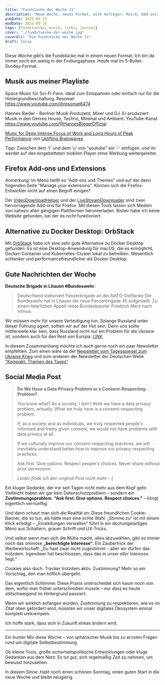 ```yaml
---
title: "Fundstücke der Woche 21"
description: "Neue Woche, neues Format, alte Aufreger: Musik, Add-ons, Panzer und Cookie-Banner."
pubDate: 2025-05-25
modDate: 2025-05-25
tags: [fundstuecke, musik, links, journal]
cover: "./fundstuecke-der-woche.jpg"
coverAlt: "Die Fundstücke der Woche 21"
draft: false
---
```



Diese Woche gibt’s die Fundstücke mal in einem neuen Format.
Ich bin da immer noch ein wenig in der Findungsphase.
Heute mal im 5-Bullet-Sunday-Format.

## Musik aus meiner Playliste

Space Music für Sci-Fi-Fans.
Ideal zum Entspannen oder einfach nur für die Hintergrundbeschallung.
Resomat: <https://www.youtube.com/@resomat6474>

Hannes Bieder - Berliner Musik Produzent, Mixer und DJ. Er produziert Musik in den Genres House, Techno, Minimal und Ambient.
YouTube-Kanal: <https://www.youtube.com/@HannesBiegerOfficial>

[Music for Deep Intense Focus of Work and Long Hours of Peak Performance](https://www.youtube.com/watch?v=5_4KRUx2iKY)
von [Uplifting Brainwaves](https://www.youtube.com/@UpliftingBrainwaves)

*Tipp:* Zwischen dem 't' und dem 'u' von "youtube" ein '-' einfügen,
und ihr werdet auf den eingebetteten mobilen Player ohne Werbung weitergeleitet.

## Firefox Add-ons und Extensions

*Anmerkung:* Im Menü heißt es "Add-ons und Themes" und auf der dann folgenden Seite "Manage your extensions".
Können sich die Firefox-Entwickler nicht auf einen Begriff einigen?

Der [VideoDownloadHelper](https://addons.mozilla.org/de/firefox/addon/videodownloadhelper/) und der
[LiveStreamDownloader](https://addons.mozilla.org/de/firefox/addon/livestreamdownloader/)
sind zwei hervorragende Add-ons für Firefox.
Mit diesen Tools lassen sich Medien von nahezu allen gängigen Plattformen herunterladen.
Bisher habe ich keine Website gefunden, bei der es nicht funktioniert.

## Alternative zu Docker Desktop: OrbStack

Mit [OrbStack](https://orbstack.com/) habe ich eine sehr gute Alternative zu Docker Desktop gefunden.
Es ist eine Desktop-Anwendung für macOS, die es ermöglicht, Docker-Container und Kubernetes-Cluster lokal zu betreiben.
Wesentlich schlanker und performancefreundlicher als Docker Desktop.

## Gute Nachrichten der Woche

**Deutsche Brigade in Litauen #Bundeswehr**:

> Deutschland stationiert Panzerbrigade an der NATO-Ostflanke
> Die Bundeswehr hat in Litauen die neue Panzerbrigade 45 aufgestellt.
> Zu einem feierlichen Appell reiste Bundeskanzler Friedrich Merz nach Vilnius.

Wir müssen mehr für unsere Verteidigung tun.
Solange Russland unter dieser Führung agiert,
sollten wir auf der Hut sein.
Denn uns sollte mittlerweile klar sein,
dass Russland nicht nur ein Problem für die Ukraine ist,
sondern auch für den Rest von Europa.
[LINK](https://www.dw.com/de/deutschland-stationiert-panzerbrigade-an-der-nato-ostflanke/a-72620475)

In diesem Zusammenhang möchte ich auch gerne noch ein paar Newsletter empfehlen.
Zum einen wäre da der
[Newsletter vom Tagesspiegel zum Ukraine Krieg](https://www.tagesspiegel.de/die-tagesspiegel-newsletter-im-uberblick-471216.html)
und zum anderen der Newsletter der Deutschen Welle
["Kompakt: Themen des Tages"](https://corporate.dw.com/de/newsletter-anmeldung/a-15718221)

## Social Media Post

> **Do We Have a Data Privacy Problem or a Consent-Respecting-Problem?**
>
> You know what? As a society, I don't think we have a data privacy problem, actually.
> What we truly have is a consent-respecting problem.
>
> If, as a society and as individuals, we truly respected people's informed and freely given consent,
> we would not have problems with data privacy at all.
>
> If we culturally improve our consent-respecting practices,
> we will inevitably understand better how to improve our privacy-respecting practices.
>
> Ask first. Give options. Respect people's choices.
> Never share without prior permission.
>
> *Leider finde ich den original Post nicht mehr :-(*

Ein kluger Gedanke, der mir seit Tagen nicht mehr aus dem Kopf geht:
Vielleicht haben wir gar kein Datenschutzproblem – sondern ein **Zustimmungsproblem**.
**"Ask first. Give options. Respect choices."** – klingt eigentlich vernünftig.

Und dann schaut man sich die Realität an:
Diese freundlichen Cookie-Banner, die so tun, als hätte man eine echte Wahl.
„Stimme zu“ ist mit einem Klick erledigt – „Einstellungen verwalten“ führt in ein
dschungelartiges Menü aus Schaltern, grauer Schrift und UX-Tricks.

Und selbst wenn man sich die Mühe macht, alles abzuwählen,
gibt es immer noch das ominöse **„berechtigte Interesse“**.
Ein Zaubertrick der Werbewirtschaft:
„Du hast zwar nicht zugestimmt – aber wir dürfen das trotzdem.
Irgendwer hat beschlossen, dass das in *unser aller Interesse* liegt.“

Cookies also doch. Tracker trotzdem aktiv.
Zustimmung? Mehr so ein Vorschlag, den man höflich übergeht.

Das eigentlich Schlimme:
Diese Praxis unterscheidet sich kaum noch von dem,
wofür man früher unterschreiben musste –
nur dass es heute stillschweigend im Hintergrund passiert.

Wenn wir wirklich anfangen würden, Zustimmung zu respektieren,
wie es im Zitat oben gefordert wird,
müssten wir unser digitales Ökosystem einmal komplett umkrempeln.

Ich hoffe stark, dass sich in Zukunft etwas ändern wird.

---

Ein bunter Mix diese Woche – von sphärischer Musik bis zu ernsten Fragen rund um digitale Selbstbestimmung.

Ob kleine Tools, große sicherheitspolitische Entwicklungen oder kluge Gedanken aus dem Netz:
Es tut gut, sich regelmäßig Zeit zu nehmen, um bewusst hinzusehen.

In diesem Sinne: Habt noch einen schönen Sonntag, einen guten Start in die neue Woche und bleibt neugierig.
